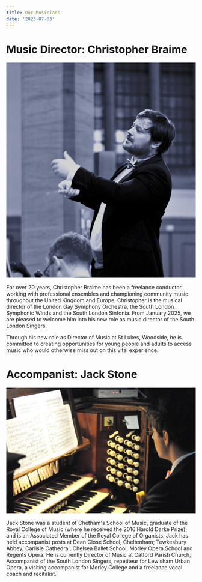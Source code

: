 ```yaml
---
title: Our Musicians
date: '2023-07-03'
---
```


# Music Director: Christopher Braime

![image](images/christopher_braime.jpg)

For over 20 years, Christopher Braime has been a freelance conductor working with professional ensembles and championing community music throughout the United Kingdom and Europe. Christopher is the musical director of the London Gay Symphony Orchestra, the South London Symphonic Winds and the South London Sinfonia. From January 2025, we are pleased to welcome him into his new role as music director of the South London Singers.

Through his new role as Director of Music at St Lukes, Woodside, he is committed to creating opportunities for young people and adults to access music who would otherwise miss out on this vital experience.

# Accompanist: Jack Stone

![image](images/jack_stone.jpg)

Jack Stone was a student of Chetham's School of Music, graduate of the Royal College of Music (where he received the 2016 Harold Darke Prize), and is an Associated Member of the Royal College of Organists. Jack has held accompanist posts at Dean Close School, Cheltenham; Tewkesbury Abbey; Carlisle Cathedral; Chelsea Ballet School; Morley Opera School and Regents Opera. He is currently Director of Music at Catford Parish Church, Accompanist of the South London Singers, repetiteur for Lewisham Urban Opera, a visiting accompanist for Morley College and a freelance vocal coach and recitalist.

